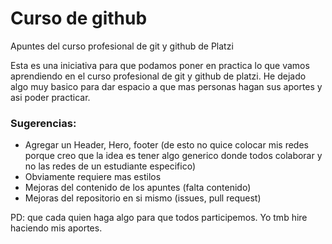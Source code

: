 # Curso de github
Apuntes del curso profesional de git y github de Platzi

Esta es una iniciativa para que podamos poner en practica lo que vamos aprendiendo en el curso profesional de git y github de platzi. He dejado algo muy basico para dar espacio a que mas personas hagan sus aportes y asi poder practicar.

### Sugerencias:
- Agregar un Header, Hero, footer (de esto no quice colocar mis redes porque creo que la idea es tener algo generico donde todos colaborar y no las redes de un estudiante especifico)
- Obviamente requiere mas estilos 
- Mejoras del contenido de los apuntes (falta contenido)
- Mejoras del repositorio en si mismo (issues, pull request)


PD: que cada quien haga algo para que todos participemos. Yo tmb hire haciendo mis aportes. 

